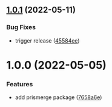 ## [1.0.1](https://github.com/prisma-utils/prisma-utils/compare/@prisma-utils/prismerge@1.0.0...@prisma-utils/prismerge@1.0.1) (2022-05-11)


### Bug Fixes

* trigger release ([45584ee](https://github.com/prisma-utils/prisma-utils/commit/45584eef862c50cf8cf9094ce4578842979e834c))

# 1.0.0 (2022-05-05)


### Features

* add prismerge package ([7658a6e](https://github.com/prisma-utils/prisma-utils/commit/7658a6e506ecd91c4ef0505ea373cb4508d63021))

